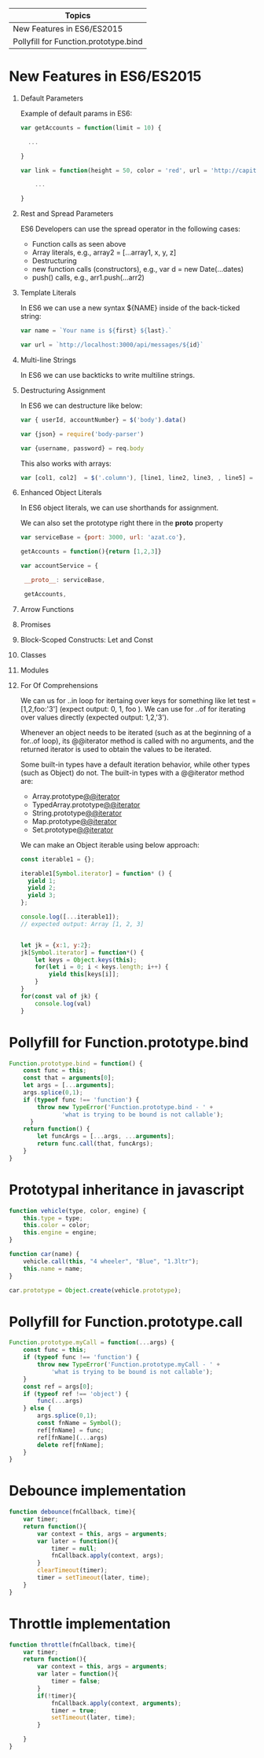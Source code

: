 | Topics  | 
| ------------- |
| New Features in ES6/ES2015  |
| Pollyfill for Function.prototype.bind  |

# New Features in ES6/ES2015
1. Default Parameters

    Example of default params in ES6:
    
    ```JavaScript
    var getAccounts = function(limit = 10) {

      ...

    }

    var link = function(height = 50, color = 'red', url = 'http://capitalone.io') {

        ...

    }
    ```
  
2. Rest and Spread Parameters

    ES6 Developers can use the spread operator in the following cases:
    
    * Function calls as seen above
    * Array literals, e.g., array2 = […array1, x, y, z]
    * Destructuring
    * new function calls (constructors), e.g., var d = new Date(…dates)
    * push() calls, e.g., arr1.push(…arr2)

3. Template Literals

    In ES6 we can use a new syntax ${NAME} inside of the back-ticked string:
    ```JavaScript
    var name = `Your name is ${first} ${last}.`

    var url = `http://localhost:3000/api/messages/${id}`
    ```
    
4. Multi-line Strings
    
    In ES6 we can use backticks to write multiline strings.
    
5. Destructuring Assignment

    In ES6 we can destructure like below:
    ```JavaScript
    var { userId, accountNumber} = $('body').data() 

    var {json} = require('body-parser')

    var {username, password} = req.body
    ```
    
    This also works with arrays:
    ```JavaScript
    var [col1, col2]  = $('.column'), [line1, line2, line3, , line5] = file.split('\n')
    ```
    
6. Enhanced Object Literals

     In ES6 object literals, we can use shorthands for assignment.
     
     We can also set the prototype right there in the __proto__ property 
     ```JavaScript
    var serviceBase = {port: 3000, url: 'azat.co'},

    getAccounts = function(){return [1,2,3]}

    var accountService = {

      __proto__: serviceBase,

      getAccounts,
      ```
      
7. Arrow Functions
8. Promises
9. Block-Scoped Constructs: Let and Const
10. Classes
11. Modules
12. For Of Comprehensions

    We can us for ..in loop for itertaing over keys for something like let test = [1,2,foo:'3'] (expect output: 0, 1, foo ). We can use for ..of for iterating over values directly (expected output: 1,2,'3').
    
    Whenever an object needs to be iterated (such as at the beginning of a for..of loop), its @@iterator method is called with no arguments, and the returned     iterator is used to obtain the values to be iterated.

    Some built-in types have a default iteration behavior, while other types (such as Object) do not. The built-in types with a @@iterator method are:

    * Array.prototype[@@iterator]()
    * TypedArray.prototype[@@iterator]()
    * String.prototype[@@iterator]()
    * Map.prototype[@@iterator]()
    * Set.prototype[@@iterator]()
    
    We can make an Object iterable using below approach:
    ```JavaScript
    const iterable1 = {};

    iterable1[Symbol.iterator] = function* () {
      yield 1;
      yield 2;
      yield 3;
    };

    console.log([...iterable1]);
    // expected output: Array [1, 2, 3]


    let jk = {x:1, y:2};
    jk[Symbol.iterator] = function*() {
        let keys = Object.keys(this);
        for(let i = 0; i < keys.length; i++) {
            yield this[keys[i]];
        }
    }
    for(const val of jk) {
        console.log(val)
    }
    ```
        
# Pollyfill for Function.prototype.bind
```JavaScript
Function.prototype.bind = function() {
    const func = this;
    const that = arguments[0];
    let args = [...arguments];
    args.splice(0,1);
    if (typeof func !== 'function') {
        throw new TypeError('Function.prototype.bind - ' +
               'what is trying to be bound is not callable');
      }
    return function() {
        let funcArgs = [...args, ...arguments];
        return func.call(that, funcArgs);
    }
}
```
        
# Prototypal inheritance in javascript
```JavaScript
function vehicle(type, color, engine) {
    this.type = type;
    this.color = color;
    this.engine = engine;
}

function car(name) {
    vehicle.call(this, "4 wheeler", "Blue", "1.3ltr");
    this.name = name;
}

car.prototype = Object.create(vehicle.prototype);
```
        
# Pollyfill for Function.prototype.call
```JavaScript
Function.prototype.myCall = function(...args) {
    const func = this;
    if (typeof func !== 'function') {
        throw new TypeError('Function.prototype.myCall - ' +
            'what is trying to be bound is not callable');
    }
    const ref = args[0];
    if (typeof ref !== 'object') {
        func(...args)
    } else {
        args.splice(0,1);
        const fnName = Symbol();
        ref[fnName] = func;
        ref[fnName](...args)
        delete ref[fnName];
    }
}
```
        
# Debounce implementation
```JavaScript
function debounce(fnCallback, time){
    var timer;
    return function(){
        var context = this, args = arguments;
        var later = function(){
            timer = null;
            fnCallback.apply(context, args);
        }
        clearTimeout(timer);
        timer = setTimeout(later, time);
    }
}
```

# Throttle implementation
```JavaScript
function throttle(fnCallback, time){
    var timer;
    return function(){
        var context = this, args = arguments;
        var later = function(){
            timer = false;
        }
        if(!timer){
            fnCallback.apply(context, arguments);
            timer = true;
            setTimeout(later, time);
        }

    }
}
```
